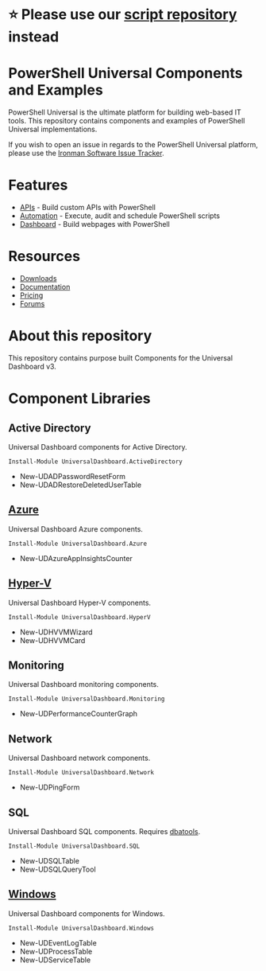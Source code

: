 # ⭐ Please use our [script repository](https://github.com/ironmansoftware/scripts) instead

# PowerShell Universal Components and Examples

PowerShell Universal is the ultimate platform for building web-based IT tools. This repository contains components and examples of PowerShell Universal implementations. 

If you wish to open an issue in regards to the PowerShell Universal platform, please use the [Ironman Software Issue Tracker](https://github.com/ironmansoftware/issues).

# Features

- [APIs](https://docs.ironmansoftware.com/api/about) - Build custom APIs with PowerShell
- [Automation](https://docs.ironmansoftware.com/automation/about) - Execute, audit and schedule PowerShell scripts
- [Dashboard](https://docs.ironmansoftware.com/dashboard/about) - Build webpages with PowerShell

# Resources

- [Downloads](https://ironmansoftware.com/downloads)
- [Documentation](https://docs.ironmansoftware.com/)
- [Pricing](https://store.ironmansoftware.com/pricing/powershell-universal)
- [Forums](https://forums.universaldashboard.io/)

# About this repository

This repository contains purpose built Components for the Universal Dashboard v3. 

# Component Libraries 

## Active Directory 

Universal Dashboard components for Active Directory.

```
Install-Module UniversalDashboard.ActiveDirectory
```

- New-UDADPasswordResetForm
- New-UDADRestoreDeletedUserTable

## [Azure](./Components/Azure/README.md)

Universal Dashboard Azure components. 

```
Install-Module UniversalDashboard.Azure
```

- New-UDAzureAppInsightsCounter


## [Hyper-V](./Components/Hyper-V/README.md)

Universal Dashboard Hyper-V components. 

```
Install-Module UniversalDashboard.HyperV
```

- New-UDHVVMWizard
- New-UDHVVMCard

## Monitoring

Universal Dashboard monitoring components.

```
Install-Module UniversalDashboard.Monitoring
```

- New-UDPerformanceCounterGraph

## Network

Universal Dashboard network components. 

```
Install-Module UniversalDashboard.Network
```

- New-UDPingForm

## SQL 

Universal Dashboard SQL components. Requires [dbatools](https://dbatools.io/).

```
Install-Module UniversalDashboard.SQL
```

- New-UDSQLTable
- New-UDSQLQueryTool

## [Windows](./Components/Windows/README.md)

Universal Dashboard components for Windows. 

```
Install-Module UniversalDashboard.Windows
```

- New-UDEventLogTable
- New-UDProcessTable
- New-UDServiceTable
